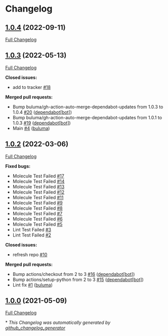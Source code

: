 # Changelog

## [1.0.4](https://github.com/buluma/ansible-role-elasticsearch/tree/1.0.4) (2022-09-11)

[Full Changelog](https://github.com/buluma/ansible-role-elasticsearch/compare/1.0.3...1.0.4)

## [1.0.3](https://github.com/buluma/ansible-role-elasticsearch/tree/1.0.3) (2022-05-13)

[Full Changelog](https://github.com/buluma/ansible-role-elasticsearch/compare/1.0.2...1.0.3)

**Closed issues:**

- add to tracker [\#18](https://github.com/buluma/ansible-role-elasticsearch/issues/18)

**Merged pull requests:**

- Bump buluma/gh-action-auto-merge-dependabot-updates from 1.0.3 to 1.0.4 [\#20](https://github.com/buluma/ansible-role-elasticsearch/pull/20) ([dependabot[bot]](https://github.com/apps/dependabot))
- Bump buluma/gh-action-auto-merge-dependabot-updates from 1.0.1 to 1.0.3 [\#19](https://github.com/buluma/ansible-role-elasticsearch/pull/19) ([dependabot[bot]](https://github.com/apps/dependabot))
- Main [\#4](https://github.com/buluma/ansible-role-elasticsearch/pull/4) ([buluma](https://github.com/buluma))

## [1.0.2](https://github.com/buluma/ansible-role-elasticsearch/tree/1.0.2) (2022-03-06)

[Full Changelog](https://github.com/buluma/ansible-role-elasticsearch/compare/1.0.0...1.0.2)

**Fixed bugs:**

- Molecule Test Failed [\#17](https://github.com/buluma/ansible-role-elasticsearch/issues/17)
- Molecule Test Failed [\#14](https://github.com/buluma/ansible-role-elasticsearch/issues/14)
- Molecule Test Failed [\#13](https://github.com/buluma/ansible-role-elasticsearch/issues/13)
- Molecule Test Failed [\#12](https://github.com/buluma/ansible-role-elasticsearch/issues/12)
- Molecule Test Failed [\#11](https://github.com/buluma/ansible-role-elasticsearch/issues/11)
- Molecule Test Failed [\#9](https://github.com/buluma/ansible-role-elasticsearch/issues/9)
- Molecule Test Failed [\#8](https://github.com/buluma/ansible-role-elasticsearch/issues/8)
- Molecule Test Failed [\#7](https://github.com/buluma/ansible-role-elasticsearch/issues/7)
- Molecule Test Failed [\#6](https://github.com/buluma/ansible-role-elasticsearch/issues/6)
- Molecule Test Failed [\#5](https://github.com/buluma/ansible-role-elasticsearch/issues/5)
- Lint Test Failed [\#3](https://github.com/buluma/ansible-role-elasticsearch/issues/3)
- Lint Test Failed [\#2](https://github.com/buluma/ansible-role-elasticsearch/issues/2)

**Closed issues:**

- refresh repo [\#10](https://github.com/buluma/ansible-role-elasticsearch/issues/10)

**Merged pull requests:**

- Bump actions/checkout from 2 to 3 [\#16](https://github.com/buluma/ansible-role-elasticsearch/pull/16) ([dependabot[bot]](https://github.com/apps/dependabot))
- Bump actions/setup-python from 2 to 3 [\#15](https://github.com/buluma/ansible-role-elasticsearch/pull/15) ([dependabot[bot]](https://github.com/apps/dependabot))
- Lint fix [\#1](https://github.com/buluma/ansible-role-elasticsearch/pull/1) ([buluma](https://github.com/buluma))

## [1.0.0](https://github.com/buluma/ansible-role-elasticsearch/tree/1.0.0) (2021-05-09)

[Full Changelog](https://github.com/buluma/ansible-role-elasticsearch/compare/4fbbb795442409e913dfcc40f241e3ba34da3082...1.0.0)



\* *This Changelog was automatically generated by [github_changelog_generator](https://github.com/github-changelog-generator/github-changelog-generator)*
